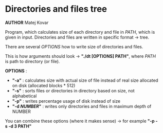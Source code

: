 # Directories and files tree

**AUTHOR** Matej Kovar

Program, which calculates size of each directory and file in *PATH*, which is given in input.
Directories and files are written in specific format -> tree.

There are several *OPTIONS* how to write size of directories and files.

This is how arguments should look -> **"./dt [OPTIONS] PATH"**, where *PATH* is path to directory (or file).

**OPTIONS** :
* **"-a"** : calculates size with actual size of file instead of real size allocated on disk (allocated blocks * 512)
* **"-s"** : sorts files or directories in directory based on size, not alphabetical
* **"-p"** : writes percentage usage of disk instead of size
* **"-d _NUMBER_"** : writes only directories and files in maximum depth of NUMBER

You can combine these options (where it makes sense) -> for example **"-p -s -d 3 PATH"**

